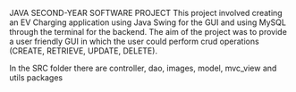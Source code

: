 JAVA SECOND-YEAR SOFTWARE PROJECT
This project involved creating an EV Charging application using Java Swing for the GUI and using MySQL through the terminal for the backend.
The aim of the project was to provide a user friendly GUI in which the user could perform crud operations (CREATE, RETRIEVE, UPDATE, DELETE).


In the SRC folder there are controller, dao, images, model, mvc_view and utils packages 

